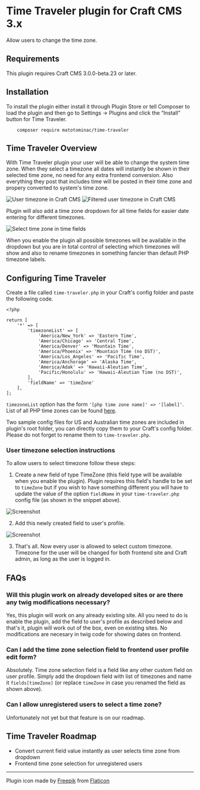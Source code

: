 # Time Traveler plugin for Craft CMS 3.x

Allow users to change the time zone.

## Requirements

This plugin requires Craft CMS 3.0.0-beta.23 or later.

## Installation

To install the plugin either install it through Plugin Store or tell Composer to load the plugin and then go to Settings → Plugins and click the “Install” button for Time Traveler.

        composer require matotominac/time-traveler

## Time Traveler Overview

With Time Traveler plugin your user will be able to change the system time zone. When they select a timezone all dates will instantly be shown in their selected time zone, no need for any extra frontend conversion. Also everything they post that includes time will be posted in their time zone and propery converted to system's time zone.

![User timezone in Craft CMS](resources/img/user-profile-timezone-all.png) ![Filtered user timezone in Craft CMS](resources/img/user-profile-timezone-us.png)

Plugin will also add a time zone dropdown for all time fields for easier date entering for different timezones.

![Select time zone in time fields](resources/img/timezone-dropdowns-1.png)

When you enable the plugin all possible timezones will be available in the dropdown but you are in total control of selecting which timezones will show and also to rename timezones in something fancier than default PHP timezone labels.

## Configuring Time Traveler

Create a file called `time-traveler.php` in your Craft's config folder and paste the following code.  
```injectablephp
<?php

return [
    '*' => [
        'timezoneList' => [
            'America/New_York' => 'Eastern Time',
            'America/Chicago' => 'Central Time',
            'America/Denver' => 'Mountain Time',
            'America/Phoenix' => 'Mountain Time (no DST)',
            'America/Los_Angeles' => 'Pacific Time',
            'America/Anchorage' => 'Alaska Time',
            'America/Adak' => 'Hawaii-Aleutian Time',
            'Pacific/Honolulu' => 'Hawaii-Aleutian Time (no DST)',
        ],
        'fieldName' => 'timeZone'
    ],
];
```

`timezoneList` option has the form `'[php time zone name]' => '[label]'`. List of all PHP time zones can be found [here](https://www.php.net/manual/en/timezones.php).

Two sample config files for US and Australian time zones are included in plugin's root folder, you can directly copy them to your Craft's config folder. Please do not forget to rename them to `time-traveler.php`.

### User timezone selection instructions

To allow users to select timezone follow these steps:
1. Create a new field of type TimeZone (this field type will be available when you enable the plugin). Plugin requires this field's handle to be set to `timeZone` but if you wish to have something different you will have to update the value of the option `fieldName` in your `time-traveler.php` config file (as shown in the snippet above).

![Screenshot](resources/img/new-field.png)

2. Add this newly created field to user's profile.

![Screenshot](resources/img/user-profile-fields.png)

3. That's all. Now every user is allowed to select custom timezone. Timezone for the user will be changed for both frontend site and Craft admin, as long as the user is logged in.


## FAQs
### Will this plugin work on already developed sites or are there any twig modifications necessary?
Yes, this plugin will work on any already existing site. All you need to do is enable the plugin, add the field to user's profile as described below and that's it, plugin will work out of the box, even on existing sites. No modifications are necesary in twig code for showing dates on frontend.

### Can I add the time zone selection field to frontend user profile edit form?
Absolutely. Time zone selection field is a field like any other custom field on user profile. Simply add the dropdown field with list of timezones and name it `fields[timeZone]` (or replace `timeZone` in case you renamed the field as shown above).

### Can I allow unregistered users to select a time zone?
Unfortunately not yet but that feature is on our roadmap.

## Time Traveler Roadmap

* Convert current field value instantly as user selects time zone from dropdown
* Frontend time zone selection for unregistered users
---
Plugin icon made by [Freepik](https://www.freepik.com) from [Flaticon](https://www.flaticon.com)
